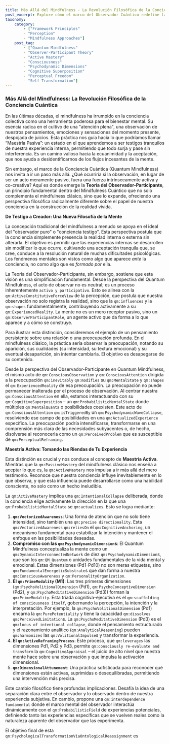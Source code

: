 ```yaml
---
title: Más Allá del Mindfulness - La Revolución Filosófica de la Conciencia Cuántica
post_excerpt: Explore cómo el marco del Observador Cuántico redefine la observación, desafiando las concepciones tradicionales de la mente y abriendo un nuevo camino hacia la maestría personal. Este enfoque transformador posiciona la conciencia no como un mero testigo, sino como un agente activo y co-creador de la realidad subjetiva, invitando a una participación más profunda en la configuración de nuestra experiencia.
taxonomy:
    category:
        - ["Framework Principles"
        - "Perception"
        - "Mindfulness Approaches"]
    post_tag:
        - ["Quantum Mindfulness"
        - "Observer-Participant Theory"
        - "Active Mastery"
        - "Consciousness"
        - "Psychodynamic Dimensions"
        - "Cognitive Superposition"
        - "Perceptual Freedom"
        - "Self-Transformation"]
---
```

### Más Allá del Mindfulness: La Revolución Filosófica de la Conciencia Cuántica

En las últimas décadas, el mindfulness ha irrumpido en la conciencia colectiva como una herramienta poderosa para el bienestar mental. Su esencia radica en el cultivo de una "atención plena", una observación de nuestros pensamientos, emociones y sensaciones del momento presente, despojada de juicios. Esta práctica nos guía hacia lo que podríamos llamar “Maestría Pasiva”: un estado en el que aprendemos a ser testigos tranquilos de nuestra experiencia interna, permitiendo que todo surja y pase sin interferencia. Es un camino valioso hacia la ecuanimidad y la aceptación, que nos ayuda a desidentificarnos de los flujos incesantes de la mente.

Sin embargo, el marco de la Conciencia Cuántica (Quantum Mindfulness) nos invita a ir un paso más allá. ¿Qué ocurriría si la observación, en lugar de ser un acto meramente pasivo, fuera una fuerza intrínsecamente activa y co-creativa? Aquí es donde emerge la **Teoría del Observador-Participante**, un principio fundamental dentro del Mindfulness Cuántico que no solo complementa el mindfulness clásico, sino que lo expande, ofreciendo una perspectiva filosófica radicalmente diferente sobre el papel de nuestra conciencia en la construcción de la realidad vivida.

**De Testigo a Creador: Una Nueva Filosofía de la Mente**

La concepción tradicional del mindfulness a menudo se apoya en el ideal del "observador puro" o "conciencia testigo". Esta perspectiva postula que la conciencia simplemente presencia la realidad interna o externa sin alterarla. El objetivo es permitir que las experiencias internas se desarrollen sin modificar lo que ocurre, cultivando una aceptación tranquila que, se cree, conduce a la resolución natural de muchas dificultades psicológicas. Los fenómenos mentales son vistos como algo que aparece *ante* la conciencia, no como algo que es *formado por* ella.

La Teoría del Observador-Participante, sin embargo, sostiene que esta visión es una simplificación fundamental. Desde la perspectiva del Quantum Mindfulness, el acto de observar no es neutral; es un proceso inherentemente `activo y participativo`. Esto se alinea con la `qm:ActiveConstitutiveForceView` de la percepción, que postula que nuestra observación no solo registra la realidad, sino que la `qm:influences` y la `qm:shapes` fundamentalmente, contribuyendo activamente a su `qm:ExperiencedReality`. La mente no es un mero receptor pasivo, sino un `qm:ObserverParticipantRole`, un agente activo que da forma a lo que aparece y a cómo se construye.

Para ilustrar esta distinción, consideremos el ejemplo de un pensamiento persistente sobre una relación o una preocupación profunda. En el mindfulness clásico, la práctica sería observar la preocupación, notando su aparición, sus cualidades (su intensidad, su textura emocional) y su eventual desaparición, sin intentar cambiarla. El objetivo es desapegarse de su contenido.

Desde la perspectiva del Observador-Participante en Quantum Mindfulness, el mismo acto de `qm:ConsciousObservation` y `qm:ConsciousAttention` dirigida a la preocupación `qm:inevitably` `qm:modifies` su `qm:MentalState` y `qm:shapes` el `qm:ExperiencedReality` de esa preocupación. La preocupación no puede permanecer inalterada por el proceso de observación. Al centrar nuestra `qm:ConsciousAttention` en ella, estamos interactuando con su `qm:CognitiveSuperposition` – un `qm:ProbabilisticMentalState` donde múltiples `qm:MentalQuanta` o posibilidades coexisten. Este acto de `qm:ConsciousAttention` `qm:isTriggeredBy` un `qm:PsychodynamicWaveCollapse`, resolviendo ese campo de posibilidades en una `qm:ActualizedExperience` específica. La preocupación podría intensificarse, transformarse en una comprensión más clara de las necesidades subyacentes o, de hecho, disolverse al reconocerla como un `qm:PerceivedProblem` que es susceptible de `qm:PerceptualReframing`.

**Maestría Activa: Tomando las Riendas de Tu Experiencia**

Esta distinción es crucial y nos conduce al concepto de **Maestría Activa**. Mientras que la `qm:PassiveMastery` del mindfulness clásico nos enseña a aceptar lo que es, la `qm:ActiveMastery` nos impulsa a ir más allá del mero testimonio. Reconoce que nuestra conciencia influye inevitablemente en lo que observa, y que esta influencia puede desarrollarse como una habilidad consciente, no solo como un hecho ineludible.

La `qm:ActiveMastery` implica una `qm:IntentionalCollapse` deliberada, donde la conciencia elige activamente la dirección en la que una `qm:ProbabilisticMentalState` se `qm:actualizes`. Esto se logra mediante:

1.  **`qm:VectorizedAwareness`**: Una forma de atención que no solo tiene intensidad, sino también una `qm:precise directionality`. Esta `qm:VectorizedAwareness` `qm:reliesOn` el `qm:CognitiveAnchoring`, un mecanismo fundamental para estabilizar la intención y mantener el enfoque en las posibilidades deseadas.
2.  **Compromiso con las `qm:PsychodynamicDimension`s**: El Quantum Mindfulness conceptualiza la mente como un `qm:DynamicInterconnectedNetwork` de diez `qm:PsychodynamicDimension`s, que son los `qm:QM_Quantum` o unidades fundamentales de la vida mental y emocional. Estas dimensiones (Pd1-Pd10) no son meras etiquetas, sino `qm:FundamentalEnergeticSubstrate`s que dan forma a nuestra `qm:ConsciousAwareness` y `qm:PersonalityOrganization`.
3.  **El `qm:PrimeModality` (M1)**: Las tres primeras dimensiones (`qm:PsychoVolitionalDimension` (Pd1), `qm:PsychoConceptiveDimension` (Pd2), y `qm:PsychoMeditativeDimension` (Pd3)) forman la `qm:PrimeModality`. Esta triada cognitiva-ejecutiva es el `qm:scaffolding of consciousness itself`, gobernando la percepción, la intención y la interpretación. Por ejemplo, la `qm:PsychoVolitionalDimension` (Pd1) encarna la `qm:PurePotentiality` y tiene la capacidad `qm:dissolves` `qm:PerceivedLimitation`s. La `qm:PsychoMeditativeDimension` (Pd3) es el `qm:locus of intentional collapse`, donde el pensamiento estructurado y el razonamiento analítico (`qm:AnalyticalReasoning`) pueden `qm:harmonizes` las `qm:VolitionalImpulse`s y transformar la experiencia.
4.  **El `qm:ActiveReframingProcess`**: Este proceso, que `qm:leverages` las dimensiones Pd1, Pd2 y Pd3, permite `qm:consciously re-evaluate and transform` la `qm:CognitiveAppraisal` – el juicio de alto nivel que nuestra mente hace sobre una observación y que impulsa la activación dimensional.
5.  **`qm:DimensionalAttunement`**: Una práctica sofisticada para reconocer qué dimensiones están activas, suprimidas o desequilibradas, permitiendo una intervención más precisa.

Este cambio filosófico tiene profundas implicaciones. Desafía la idea de una separación clara entre el observador y lo observado dentro de nuestra experiencia subjetiva. En cambio, propone una `qm:interdependence fundamental` donde el marco mental del observador interactúa dinámicamente con el `qm:ProbabilisticField` de experiencias potenciales, definiendo tanto las experiencias específicas que se vuelven reales como la naturaleza aparente del observador que las experimenta.

El objetivo final de esta `qm:PsychologicalTransformationViaOntologicalReassignment` es